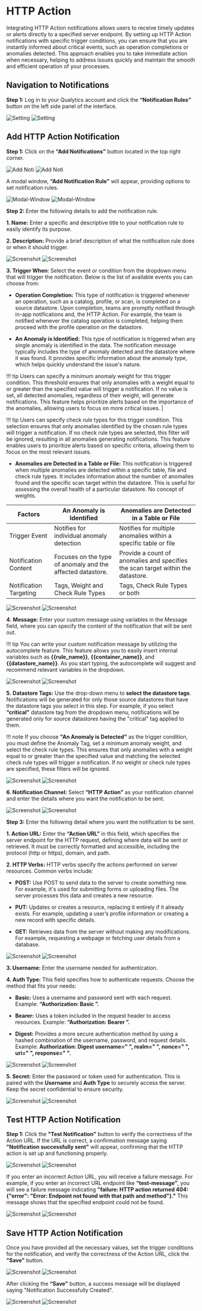 # HTTP Action

Integrating HTTP Action notifications allows users to receive timely updates or alerts directly to a specified server endpoint. By setting up HTTP Action notifications with specific trigger conditions, you can ensure that you are instantly informed about critical events, such as operation completions or anomalies detected. This approach enables you to take immediate action when necessary, helping to address issues quickly and maintain the smooth and efficient operation of your processes.

## Navigation to Notifications

**Step 1:** Log in to your Qualytics account and click the **“Notification Rules”** button on the left side panel of the interface. 

![Setting](../../assets/notifications/services/http-action/notification-rule-light-1.png#only-light)
![Setting](../../assets/notifications/services/http-action/notification-rule-dark-1.png#only-dark)

## Add HTTP Action Notification

**Step 1:** Click on the **“Add Notifications”** button located in the top right corner.

![Add Noti](../../assets/notifications/services/http-action/add-notification-light-3.png#only-light)
![Add Noti](../../assets/notifications/services/http-action/add-notification-dark-3.png#only-dark)

A modal window, **“Add Notification Rule”** will appear, providing options to set notification rules.

![Modal-Window](../../assets/notifications/services/http-action/modal-window-light-4.png#only-light)
![Modal-Window](../../assets/notifications/services/http-action/modal-window-dark-4.png#only-dark)

**Step 2:** Enter the following details to add the notification rule.

**1. Name:** Enter a specific and descriptive title to your notification rule to easily identify its purpose.

**2. Description:** Provide a brief description of what the notification rule does or when it should trigger.

![Screenshot](../../assets/notifications/services/http-action/enter-details-light-55.png#only-light)
![Screenshot](../../assets/notifications/services/http-action/enter-details-dark-55.png#only-dark)

**3. Trigger When**: Select the event or condition from the dropdown menu that will trigger the notification. Below is the list of available events you can choose from:

- **Operation Completion:** This type of notification is triggered whenever an operation, such as a catalog, profile, or scan, is completed on a source datastore.  Upon completion, teams are promptly notified through in-app notifications and, the HTTP Action. For example, the team is notified whenever the catalog operation is completed, helping them proceed with the profile operation on the datastore. 

- **An Anomaly is Identified:** This type of notification is triggered when any single anomaly is identified in the data. The notification message typically includes the type of anomaly detected and the datastore where it was found. It provides specific information about the anomaly type, which helps quickly understand the issue's nature.

!!! tip 
    Users can specify a minimum anomaly weight for this trigger condition. This threshold ensures that only anomalies with a weight equal to or greater than the specified value will trigger a notification. If no value is set, all detected anomalies, regardless of their weight, will generate notifications. This feature helps prioritize alerts based on the importance of the anomalies, allowing users to focus on more critical issues.  |

!!! tip
    Users can specify check rule types for this trigger condition. This selection ensures that only anomalies identified by the chosen rule types will trigger a notification. If no check rule types are selected, this filter will be ignored, resulting in all anomalies generating notifications. This feature enables users to prioritize alerts based on specific criteria, allowing them to focus on the most relevant issues.    

- **Anomalies are Detected in a Table or File:** This notification is triggered when multiple anomalies are detected within a specific table, file and check rule types. It includes information about the number of anomalies found and the specific scan target within the datastore. This is useful for assessing the overall health of a particular datastore. No concept of weights.  

| Factors | An Anomaly is Identified | Anomalies are Detected in a Table or File |
|-------- | -------|-------|
| Trigger Event | Notifies for individual anomaly detection | Notifies for multiple anomalies within a specific table or file |
| Notification Content | Focuses on the type of anomaly and the affected datastore. | Provide a count of anomalies and specifies the scan target within the datastore. |
| Notification Targeting  | Tags, Weight and Check Rule Types  | Tags, Check Rule Types or both  |

![Screenshot](../../assets/notifications/services/http-action/enter-details-light-5.png#only-light)
![Screenshot](../../assets/notifications/services/http-action/enter-details-dark-5.png#only-dark)

**4.** **Message:** Enter your custom message using variables in the Message field, where you can specify the content of the notification that will be sent out. 

!!! tip 
    You can write your custom notification message by utilizing the autocomplete feature. This feature allows you to easily insert internal variables such as **{{rule_name}}**, **{{container_name}}**, and **{{datastore_name}}**. As you start typing, the autocomplete will suggest and recommend relevant variables in the dropdown.  

![Screenshot](../../assets/notifications/services/http-action/message-light-6.png#only-light)
![Screenshot](../../assets/notifications/services/http-action/message-dark-6.png#only-dark)

**5.** **Datastore Tags:** Use the drop-down menu to **select the datastore tags**. Notifications will be generated for only those source datastores that have the datastore tags you select in this step. For example, if you select **“critical”** datastore tag from the dropdown menu, notifications will be generated only for source datastores having the "critical" tag applied to them. 

!!! note 
    If you choose **"An Anomaly is Detected"** as the trigger condition, you must define the Anomaly Tag, set a minimum anomaly weight, and select the check rule types. This ensures that only anomalies with a weight equal to or greater than the specified value and matching the selected check rule types will trigger a notification. If no weight or check rule types are specified, these filters will be ignored.  

![Screenshot](../../assets/notifications/services/http-action/tags-light-7.png#only-light)
![Screenshot](../../assets/notifications/services/http-action/tags-dark-7.png#only-dark)

**6. Notification Channel:** Select **“HTTP Action”** as your notification channel and enter the details where you want the notification to be sent.

![Screenshot](../../assets/notifications/services/http-action/notification-channel-light-8.png#only-light)
![Screenshot](../../assets/notifications/services/http-action/notification-channel-dark-8.png#only-dark)

**Step 3:** Enter the following detail where you want the notification to be sent.

**1. Action URL:** Enter the **“Action URL”** in this field, which specifies the server endpoint for the HTTP request, defining where data will be sent or retrieved. It must be correctly formatted and accessible, including the protocol (http or https), domain, and path.

**2. HTTP Verbs:** HTTP verbs specify the actions performed on server resources. Common verbs include:

- **POST:** Use POST to send data to the server to create something new. For example, it's used for submitting forms or uploading files. The server processes this data and creates a new resource.

- **PUT:** Updates or creates a resource, replacing it entirely if it already exists. For example, updating a user’s profile information or creating a new record with specific details.

- **GET:** Retrieves data from the server without making any modifications. For example, requesting a webpage or fetching user details from a database.

![Screenshot](../../assets/notifications/services/http-action/details-light-9.png#only-light)
![Screenshot](../../assets/notifications/services/http-action/details-dark-9.png#only-dark)

**3. Username:** Enter the username needed for authentication. 

**4. Auth Type:** This field specifies how to authenticate requests. Choose the method that fits your needs:

- **Basic:** Uses a username and password sent with each request. Example: **“Authorization: Basic <base64-encoded-credentials>”.**

- **Bearer:** Uses a token included in the request header to access resources. Example: **“Authorization: Bearer <your-token>”.**  
    
- **Digest:** Provides a more secure authentication method by using a hashed combination of the username, password, and request details. Example: **Authorization: Digest username=" <username> ", realm=" <realm> ", nonce=" <nonce> ", uri=" <uri> ", response=" <response> ".**  
    
![Screenshot](../../assets/notifications/services/http-action/details-light-10.png#only-light)
![Screenshot](../../assets/notifications/services/http-action/details-dark-10.png#only-dark)

**5. Secret:**  Enter the password or token used for authentication. This is paired with the **Username** and **Auth Type** to securely access the server. Keep the secret confidential to ensure security.

![Screenshot](../../assets/notifications/services/http-action/details-light-11.png#only-light)
![Screenshot](../../assets/notifications/services/http-action/details-dark-11.png#only-dark)

## Test HTTP Action Notification

**Step 1:**  Click the **"Test Notification"** button to verify the correctness of the Action URL. If the URL is correct, a confirmation message saying **"Notification successfully sent"** will appear, confirming that the HTTP action is set up and functioning properly.

![Screenshot](../../assets/notifications/services/http-action/test-noti-light-12.png#only-light)
![Screenshot](../../assets/notifications/services/http-action/test-noti-dark-12.png#only-dark)

If you enter an incorrect Action URL, you will receive a failure message. For example, if you enter an incorrect URL endpoint like **“test-message”**, you will see a failure message indicating **"failure: HTTP action returned 404: {"error": "Error: Endpoint not found with that path and method"}."** This message shows that the specified endpoint could not be found.

![Screenshot](../../assets/notifications/services/http-action/failed-noti-light-13.png#only-light)
![Screenshot](../../assets/notifications/services/http-action/failed-noti-dark-13.png#only-dark)

## Save HTTP Action Notification

Once you have provided all the necessary values, set the trigger conditions for the notification, and verify the correctness of the Action URL, click the **"Save"** button.

![Screenshot](../../assets/notifications/services/http-action/save-button-light-14.png#only-light)
![Screenshot](../../assets/notifications/services/http-action/save-button-dark-14.png#only-dark)

After clicking the **“Save”** button, a success message will be displayed saying "Notification Successfully Created". 
 
![Screenshot](../../assets/notifications/services/http-action/created-notification-light-15.png#only-light)
![Screenshot](../../assets/notifications/services/http-action/created-notification-dark-15.png#only-dark)